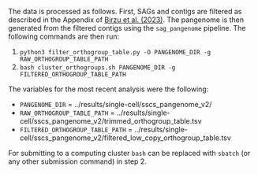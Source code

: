 The data is processed as follows. First, SAGs and contigs are filtered as described in the Appendix of [Birzu et al. (2023)](https://doi.org/10.1101/2023.06.06.543983). The pangenome is then generated from the filtered contigs using the `sag_pangenome` pipeline. The following commands are then run:

1. `python3 filter_orthogroup_table.py -O PANGENOME_DIR -g RAW_ORTHOGROUP_TABLE_PATH`
2. `bash cluster_orthogroups.sh PANGENOME_DIR -g FILTERED_ORTHOGROUP_TABLE_PATH`

The variables for the most recent analysis were the following:

- `PANGENOME_DIR` = ../results/single-cell/sscs\_pangenome\_v2/
- `RAW_ORTHOGROUP_TABLE_PATH` = ../results/single-cell/sscs\_pangenome\_v2/trimmed\_orthogroup\_table.tsv
- `FILTERED_ORTHOGROUP_TABLE_PATH` = ../results/single-cell/sscs\_pangenome\_v2/filtered\_low\_copy\_orthogroup\_table.tsv

For submitting to a computing cluster `bash` can be replaced with `sbatch` (or any other submission command) in step 2.
